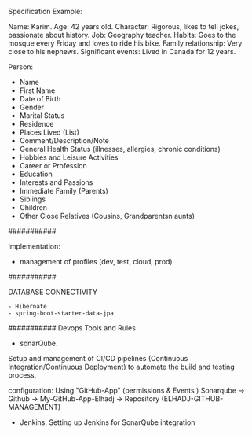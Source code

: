 Specification Example:

Name: Karim.
Age: 42 years old.
Character: Rigorous, likes to tell jokes, passionate about history.
Job: Geography teacher.
Habits: Goes to the mosque every Friday and loves to ride his bike.
Family relationship: Very close to his nephews.
Significant events: Lived in Canada for 12 years.


Person:  
- Name  
- First Name  
- Date of Birth  
- Gender  
- Marital Status  
- Residence  
- Places Lived (List)  
- Comment/Description/Note  
- General Health Status (illnesses, allergies, chronic conditions)  
- Hobbies and Leisure Activities  
- Career or Profession  
- Education  
- Interests and Passions  
- Immediate Family (Parents)  
- Siblings  
- Children  
- Other Close Relatives (Cousins, Grandparentsn aunts)


###########

Implementation:  
- management of profiles (dev, test, cloud, prod)

###########

DATABASE CONNECTIVITY

    - Hibernate
    - spring-boot-starter-data-jpa



########### Devops Tools and Rules 
- sonarQube. 


Setup and management of CI/CD pipelines (Continuous Integration/Continuous Deployment) to automate the build and testing process.

configuration:
Using "GitHub-App" (permissions & Events )
Sonarqube -> Github -> My-GitHub-App-Elhadj -> Repository (ELHADJ-GITHUB-MANAGEMENT) 

- Jenkins:
Setting up Jenkins for SonarQube integration




